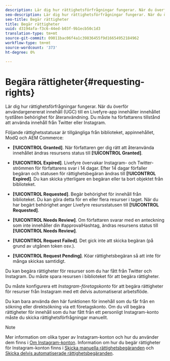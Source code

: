 ```yaml
---
description: Lär dig hur rättighetsförfrågningar fungerar. När du överför användargenererat innehåll (UGC) till en Livefyre-app innehåller innehållet tystlåten behörighet för återanvändning. Du måste ha författarens tillstånd att använda innehåll från Twitter eller Instagram.
seo-description: Lär dig hur rättighetsförfrågningar fungerar. När du överför användargenererat innehåll (UGC) till en Livefyre-app innehåller innehållet tystlåten behörighet för återanvändning. Du måste ha författarens tillstånd att använda innehåll från Twitter eller Instagram.
seo-title: Begär rättigheter
title: Begär rättigheter
uuid: d3194afa-f3c6-44ed-b03f-9b1ecb50c1d3
translation-type: tm+mt
source-git-commit: 09011bac06f4a1c39836455f9d16654952184962
workflow-type: tm+mt
source-wordcount: '373'
ht-degree: 0%

---
```



# Begära rättigheter{#requesting-rights}

Lär dig hur rättighetsförfrågningar fungerar. När du överför användargenererat innehåll (UGC) till en Livefyre-app innehåller innehållet tystlåten behörighet för återanvändning. Du måste ha författarens tillstånd att använda innehåll från Twitter eller Instagram.

Följande rättighetsstatusar är tillgängliga från biblioteket, appinnehållet, ModQ och AEM Commerce:

* **[!UICONTROL Granted]**. När författaren ger dig rätt att återanvända innehållet ändras resursens status till **[!UICONTROL Granted]**.

* **[!UICONTROL Expired]**. Livefyre övervakar Instagram- och Twitter-strömmen för författarens svar i 14 dagar. Efter 14 dagar förfaller begäran och statusen för rättighetsbegäran ändras till **[!UICONTROL Expired]**. Du kan skicka ytterligare en begäran eller ta bort objektet från biblioteket.
* **[!UICONTROL Requested]**. Begär behörighet för innehåll från biblioteket. Du kan göra detta för en eller flera resurser i taget. När du har begärt behörighet anger Livefyre resursstatusen till **[!UICONTROL Requested]**.
* **[!UICONTROL Needs Review]**. Om författaren svarar med en anteckning som inte innehåller din #approvalHashtag, ändras resursens status till **[!UICONTROL Needs Review]**.

* **[!UICONTROL Request Failed]**. Det gick inte att skicka begäran (på grund av utgånen token osv.).
* **[!UICONTROL Request Pending]**. Köar rättighetsbegäran så att inte för många skickas samtidigt.

Du kan begära rättigheter för resurser som du har fått från Twitter och Instagram. Du måste spara resursen i biblioteket för att begära rättigheter.

Du måste konfigurera ett *Instagram-företagskonto* för att begära rättigheter för resurser från Instagram med ett delvis automatiserat arbetsflöde.

Du kan bara använda den här funktionen för innehåll som du får från en sökning eller direktsökning via ett företagskonto. Om du vill begära rättigheter för innehåll som du har fått från ett personligt Instagram-konto måste du skicka rättighetsförfrågningar manuellt.

>[!NOTE]
>
>Mer information om olika typer av Instagram-konton och hur du använder dem finns i [Om Instagram-konton](/help/using/c-users-creating-accounts-with-studio-access/t-configure-social-accout-instagram/c-about-instagram-accounts.md#c_about_instagram_accounts). Information om hur du begär rättigheter för Instagram-konton finns i [Skicka manuella rättighetsbegäranden](/help/using/c-how-requesting-rights-works/c-send-instagram-manual-rights-request.md#c_send_instagram_manual_rights_request) och [Skicka delvis automatiserade rättighetsbegäranden](/help/using/c-how-requesting-rights-works/c-send-an-instagram-rights-request-from-the-library.md#c_send_an_instagram_rights_request_from_the_library).

